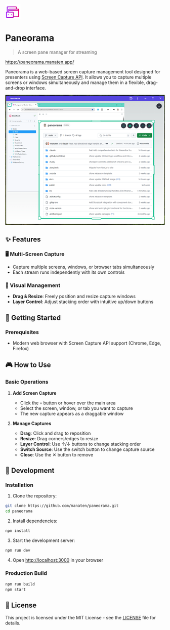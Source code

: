 <img src="public/assets/icon-192.png" style="width: 48px; height: auto;" >

# Paneorama

> A screen pane manager for streaming

https://paneorama.manaten.app/

Paneorama is a web-based screen capture management tool designed for presenters using [Screen Capture API](https://developer.mozilla.org/en-US/docs/Web/API/Screen_Capture_API/Using_Screen_Capture). It allows you to capture multiple screens or windows simultaneously and manage them in a flexible, drag-and-drop interface.

![Paneorama](docs/paneorama.png)

## ✨ Features

### 🖥️ Multi-Screen Capture

- Capture multiple screens, windows, or browser tabs simultaneously
- Each stream runs independently with its own controls

### 🎨 Visual Management

- **Drag & Resize**: Freely position and resize capture windows
- **Layer Control**: Adjust stacking order with intuitive up/down buttons

## 🚀 Getting Started

### Prerequisites

- Modern web browser with Screen Capture API support (Chrome, Edge, Firefox)

## 🎮 How to Use

### Basic Operations

1. **Add Screen Capture**
   - Click the `+` button or hover over the main area
   - Select the screen, window, or tab you want to capture
   - The new capture appears as a draggable window

2. **Manage Captures**
   - **Drag**: Click and drag to reposition
   - **Resize**: Drag corners/edges to resize
   - **Layer Control**: Use ↑/↓ buttons to change stacking order
   - **Switch Source**: Use the switch button to change capture source
   - **Close**: Use the ✕ button to remove

## 📝 Development

### Installation

1. Clone the repository:

```bash
git clone https://github.com/manaten/paneorama.git
cd paneorama
```

2. Install dependencies:

```bash
npm install
```

3. Start the development server:

```bash
npm run dev
```

4. Open [http://localhost:3000](http://localhost:3000) in your browser

### Production Build

```bash
npm run build
npm start
```

## 📄 License

This project is licensed under the MIT License - see the [LICENSE](LICENSE) file for details.
